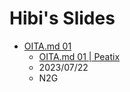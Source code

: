 # Hibi's Slides

- [OITA.md 01](https://slides.hibi.miyazaki.jp/OITA_md%2001)
    - [OITA.md 01 \| Peatix](https://oita-md-01.peatix.com)
    - 2023/07/22
    - N2G
